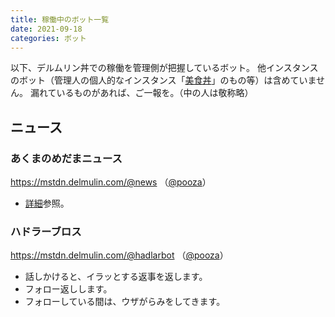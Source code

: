 ```yaml
---
title: 稼働中のボット一覧
date: 2021-09-18
categories: ボット
---
```


以下、デルムリン丼での稼働を管理側が把握しているボット。
他インスタンスのボット（管理人の個人的なインスタンス「[美食丼](https://mstdn.b-shock.org/)」のもの等）は含めていません。
漏れているものがあれば、ご一報を。（中の人は敬称略）

## ニュース

### あくまのめだまニュース
https://mstdn.delmulin.com/@news （[@pooza](https://mstdn.delmulin.com/@pooza)）
- [詳細](/articles/あくまのめだま)参照。

### ハドラーブロス
https://mstdn.delmulin.com/@hadlarbot （[@pooza](https://mstdn.delmulin.com/@pooza)）
- 話しかけると、イラッとする返事を返します。
- フォロー返しします。
- フォローしている間は、ウザがらみをしてきます。
